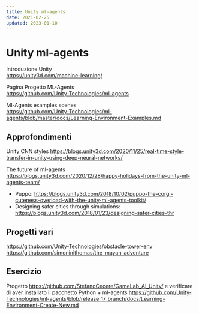 ```yaml
---
title: Unity ml-agents
date: 2021-02-25
updated: 2023-01-10
---
```

# Unity ml-agents

Introduzione Unity  
<https://unity3d.com/machine-learning/>

Pagina Progetto ML-Agents  
<https://github.com/Unity-Technologies/ml-agents>

Ml-Agents examples scenes  
<https://github.com/Unity-Technologies/ml-agents/blob/master/docs/Learning-Environment-Examples.md>

## Approfondimenti

Unity CNN styles
<https://blogs.unity3d.com/2020/11/25/real-time-style-transfer-in-unity-using-deep-neural-networks/>

The future of ml-agents  
<https://blogs.unity3d.com/2020/12/28/happy-holidays-from-the-unity-ml-agents-team/>

- Puppo: <https://blogs.unity3d.com/2018/10/02/puppo-the-corgi-cuteness-overload-with-the-unity-ml-agents-toolkit/>
- Designing safer cities through simulations: <https://blogs.unity3d.com/2018/01/23/designing-safer-cities-thr>

## Progetti vari
<https://github.com/Unity-Technologies/obstacle-tower-env>
<https://github.com/simoninithomas/the_mayan_adventure>

## Esercizio

Progetto  https://github.com/StefanoCecere/GameLab_AI_Unity/
e verificare di aver installato il pacchetto Python + ml-agents
<https://github.com/Unity-Technologies/ml-agents/blob/release_17_branch/docs/Learning-Environment-Create-New.md>
